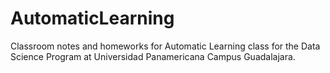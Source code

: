 # AutomaticLearning
Classroom notes and homeworks for Automatic Learning class for the Data Science Program at Universidad Panamericana Campus Guadalajara.
